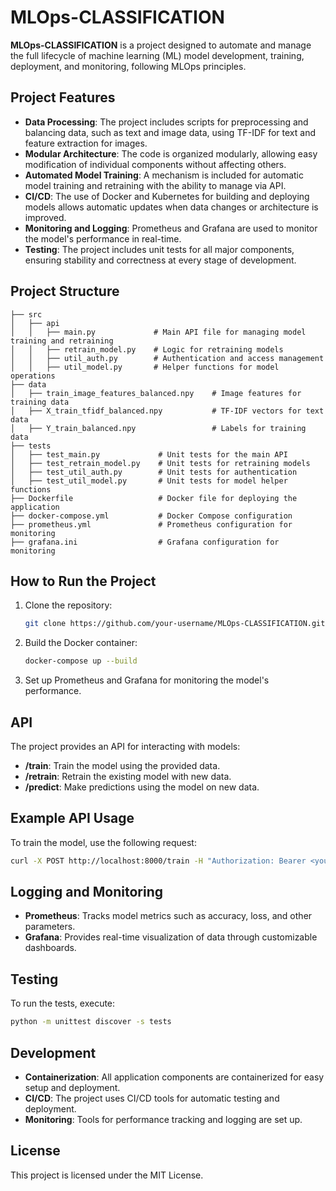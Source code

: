 
# MLOps-CLASSIFICATION

**MLOps-CLASSIFICATION** is a project designed to automate and manage the full lifecycle of machine learning (ML) model development, training, deployment, and monitoring, following MLOps principles.

## Project Features

- **Data Processing**: The project includes scripts for preprocessing and balancing data, such as text and image data, using TF-IDF for text and feature extraction for images.
- **Modular Architecture**: The code is organized modularly, allowing easy modification of individual components without affecting others.
- **Automated Model Training**: A mechanism is included for automatic model training and retraining with the ability to manage via API.
- **CI/CD**: The use of Docker and Kubernetes for building and deploying models allows automatic updates when data changes or architecture is improved.
- **Monitoring and Logging**: Prometheus and Grafana are used to monitor the model's performance in real-time.
- **Testing**: The project includes unit tests for all major components, ensuring stability and correctness at every stage of development.

## Project Structure

```plaintext
├── src
│   ├── api
│   │   ├── main.py             # Main API file for managing model training and retraining
│   │   ├── retrain_model.py    # Logic for retraining models
│   │   ├── util_auth.py        # Authentication and access management
│   │   ├── util_model.py       # Helper functions for model operations
├── data
│   ├── train_image_features_balanced.npy    # Image features for training data
│   ├── X_train_tfidf_balanced.npy           # TF-IDF vectors for text data
│   ├── Y_train_balanced.npy                 # Labels for training data
├── tests
│   ├── test_main.py             # Unit tests for the main API
│   ├── test_retrain_model.py    # Unit tests for retraining models
│   ├── test_util_auth.py        # Unit tests for authentication
│   ├── test_util_model.py       # Unit tests for model helper functions
├── Dockerfile                   # Docker file for deploying the application
├── docker-compose.yml           # Docker Compose configuration
├── prometheus.yml               # Prometheus configuration for monitoring
├── grafana.ini                  # Grafana configuration for monitoring
```

## How to Run the Project

1. Clone the repository:
    ```bash
    git clone https://github.com/your-username/MLOps-CLASSIFICATION.git
    ```

2. Build the Docker container:
    ```bash
    docker-compose up --build
    ```

3. Set up Prometheus and Grafana for monitoring the model's performance.

## API

The project provides an API for interacting with models:

- **/train**: Train the model using the provided data.
- **/retrain**: Retrain the existing model with new data.
- **/predict**: Make predictions using the model on new data.

## Example API Usage

To train the model, use the following request:

```bash
curl -X POST http://localhost:8000/train -H "Authorization: Bearer <your-token>"
```

## Logging and Monitoring

- **Prometheus**: Tracks model metrics such as accuracy, loss, and other parameters.
- **Grafana**: Provides real-time visualization of data through customizable dashboards.

## Testing

To run the tests, execute:

```bash
python -m unittest discover -s tests
```

## Development

- **Containerization**: All application components are containerized for easy setup and deployment.
- **CI/CD**: The project uses CI/CD tools for automatic testing and deployment.
- **Monitoring**: Tools for performance tracking and logging are set up.

## License

This project is licensed under the MIT License.
